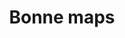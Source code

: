 ---
schema: default
title: Bonne maps
organization: Delft University of Technology
notes: "The Bonne map (chromo-topographical map of the Kingdom of the Netherlands on the scale of 1:25,000) was originally produced between the end of the 19th and the start of the 20th century. The Map Room has one series which covers the entire country. The year of publication is as close to 1900 as possible. The maps have been georeferenced and can be read in Autodesk Map or other GIS software with the correct coordinates. The files are provided in GeoTIFF format.</br>\r\n\r\nThe map sheets are not available online. Use the form below to request (parts of) the digital map files from the TU Delft Library Map Room.</br>\r\n\r\nFor the original prints of the Bonne maps you can go to the Trésor of the TU Delft Library. "
resources:
  - name: Request form
    url: >-
      https://www.tudelft.nl/en/library/collections/map-room/request-form-digital-maps/
    format: html
  - name: Sheet index
    url: >-
      https://d1rkab7tlqy5f1.cloudfront.net/Library/Themaportalen/Kaartenkamer/bladindelingen/bonnebladen_bladindeling.jpg
    format: jpeg
license: ''
category:
  - Database
  - Catalogues
  - Education
---